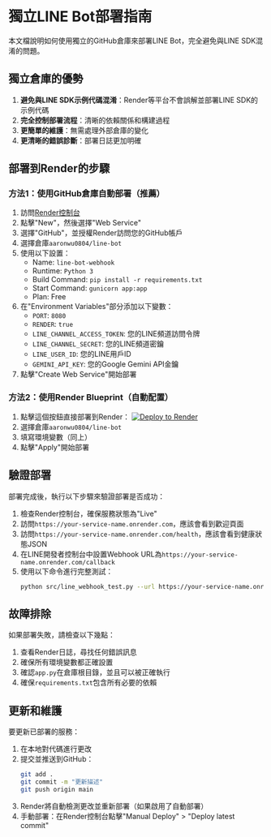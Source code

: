 # 獨立LINE Bot部署指南

本文檔說明如何使用獨立的GitHub倉庫來部署LINE Bot，完全避免與LINE SDK混淆的問題。

## 獨立倉庫的優勢

1. **避免與LINE SDK示例代碼混淆**：Render等平台不會誤解並部署LINE SDK的示例代碼
2. **完全控制部署流程**：清晰的依賴關係和構建過程
3. **更簡單的維護**：無需處理外部倉庫的變化
4. **更清晰的錯誤診斷**：部署日誌更加明確

## 部署到Render的步驟

### 方法1：使用GitHub倉庫自動部署（推薦）

1. 訪問[Render控制台](https://dashboard.render.com)
2. 點擊"New"，然後選擇"Web Service"
3. 選擇"GitHub"，並授權Render訪問您的GitHub帳戶
4. 選擇倉庫`aaronwu0804/line-bot`
5. 使用以下設置：
   - Name: `line-bot-webhook`
   - Runtime: `Python 3`
   - Build Command: `pip install -r requirements.txt`
   - Start Command: `gunicorn app:app`
   - Plan: Free
6. 在"Environment Variables"部分添加以下變數：
   - `PORT`: `8080`
   - `RENDER`: `true`
   - `LINE_CHANNEL_ACCESS_TOKEN`: 您的LINE頻道訪問令牌
   - `LINE_CHANNEL_SECRET`: 您的LINE頻道密鑰
   - `LINE_USER_ID`: 您的LINE用戶ID
   - `GEMINI_API_KEY`: 您的Google Gemini API金鑰
7. 點擊"Create Web Service"開始部署

### 方法2：使用Render Blueprint（自動配置）

1. 點擊這個按鈕直接部署到Render：
   [![Deploy to Render](https://render.com/images/deploy-to-render-button.svg)](https://render.com/deploy)
2. 選擇倉庫`aaronwu0804/line-bot`
3. 填寫環境變數（同上）
4. 點擊"Apply"開始部署

## 驗證部署

部署完成後，執行以下步驟來驗證部署是否成功：

1. 檢查Render控制台，確保服務狀態為"Live"
2. 訪問`https://your-service-name.onrender.com`，應該會看到歡迎頁面
3. 訪問`https://your-service-name.onrender.com/health`，應該會看到健康狀態JSON
4. 在LINE開發者控制台中設置Webhook URL為`https://your-service-name.onrender.com/callback`
5. 使用以下命令進行完整測試：
   ```bash
   python src/line_webhook_test.py --url https://your-service-name.onrender.com/callback --text "AI: 測試訊息"
   ```

## 故障排除

如果部署失敗，請檢查以下幾點：

1. 查看Render日誌，尋找任何錯誤訊息
2. 確保所有環境變數都正確設置
3. 確認`app.py`在倉庫根目錄，並且可以被正確執行
4. 確保`requirements.txt`包含所有必要的依賴

## 更新和維護

要更新已部署的服務：

1. 在本地對代碼進行更改
2. 提交並推送到GitHub：
   ```bash
   git add .
   git commit -m "更新描述"
   git push origin main
   ```
3. Render將自動檢測更改並重新部署（如果啟用了自動部署）
4. 手動部署：在Render控制台點擊"Manual Deploy" > "Deploy latest commit"
